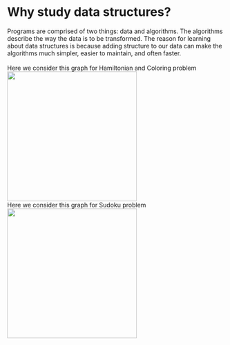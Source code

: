 # Why study data structures?</br>
Programs are comprised of two things:  data and algorithms.  The algorithms describe the way the data is to be transformed.  The reason for learning about data structures is because adding structure to our data can make the algorithms much simpler, easier to maintain, and often faster. </br> </br>
Here we consider this graph for Hamiltonian and Coloring problem </br>
<img src="https://user-images.githubusercontent.com/26745548/50575254-4e322a00-0e25-11e9-89aa-1beea3157c2e.PNG" width="300">
</br>Here we consider this graph for Sudoku problem</br>
<img src="https://user-images.githubusercontent.com/26745548/50586841-84af8980-0ea5-11e9-8455-655a53423327.gif" width="300">
